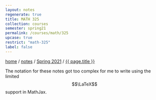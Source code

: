 ```yaml
---
layout: notes
regenerate: true
title: MATH 325
collection: courses
semester: spring21
permalink: /courses/math/325
upcase: true
restrict: "math-325"
label: false
---
```

<div class="breadcrumbs">
    <a href="/">home</a>
    / <a href="/notes">notes</a>
    / <a href="/notes#spring-2021">Spring 2021</a>
    / <a href="{{ page.url }}">{{ page.title }}</a>
</div>

The notation for these notes got too complex for me to write using the limited $$\LaTeX$$ support in MathJax.

